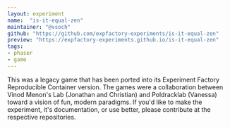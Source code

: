 ```yaml
---
layout: experiment
name:  "is-it-equal-zen"
maintainer: "@vsoch"
github: "https://github.com/expfactory-experiments/is-it-equal-zen"
preview: "https://expfactory-experiments.github.io/is-it-equal-zen"
tags:
- phaser
- game
---
```


This was a legacy game that has been ported into its Experiment Factory Reproducible Container version. The games were a collaboration between Vinod Menon's Lab (Jonathan and Christian) and Poldracklab (Vanessa) toward a vision of fun, modern paradigms. If you'd like to make the experiment, it's documentation, or use better, please contribute at the respective repositories.
